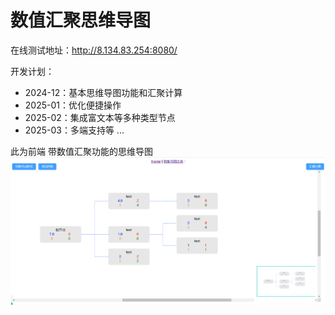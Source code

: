 # 数值汇聚思维导图

在线测试地址：http://8.134.83.254:8080/

开发计划：
- 2024-12：基本思维导图功能和汇聚计算
- 2025-01：优化便捷操作
- 2025-02：集成富文本等多种类型节点
- 2025-03：多端支持等
...

此为前端
带数值汇聚功能的思维导图
![效果示例](img/image.png)
